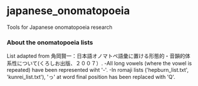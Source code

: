 # japanese_onomatopoeia
Tools for Japanese onomatopoeia research

### About the onomatopoeia lists
List adapted from 角岡賢一：日本語オノマトペ語彙に置ける形態的・音韻的体系性について(くろしお出版、２００７）.
-All long vowels (where the vowel is repeated) have been represented wiht '-'.
-In romaji lists ('hepburn_list.txt', 'kunrei_list.txt'), 'っ' at word final position has been replaced with 'Q'.

